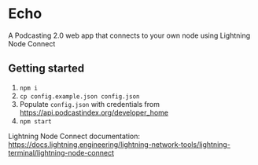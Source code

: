 # Echo

A Podcasting 2.0 web app that connects to your own node using Lightning Node Connect 

## Getting started

1. `npm i`
2. `cp config.example.json config.json`
3. Populate `config.json` with credentials from https://api.podcastindex.org/developer_home
4. `npm start`

Lightning Node Connect documentation: https://docs.lightning.engineering/lightning-network-tools/lightning-terminal/lightning-node-connect
